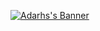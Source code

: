 [![Adarhs's Banner](https://user-images.githubusercontent.com/92206228/167306516-dd8ac194-6b3c-41ba-9ea4-d28c2f6dc69b.png)](https://adarshdotexe.github.io/#home)
